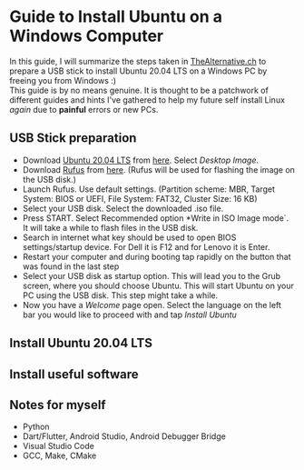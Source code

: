 # Guide to Install Ubuntu on a Windows Computer  


In this guide, I will summarize the steps taken in [TheAlternative.ch](https://thealternative.ch/guides/install.php) to prepare a USB stick to install Ubuntu 20.04 LTS on a Windows PC by freeing you from Windows :)  
This guide is by no means genuine. It is thought to be a patchwork of different guides and hints I've gathered to help my future self install Linux *again* due to __painful__ errors or new PCs.  

## USB Stick preparation  
- Download [Ubuntu 20.04 LTS](https://releases.ubuntu.com/20.04/ubuntu-20.04.4-desktop-amd64.iso) from [here](https://releases.ubuntu.com/20.04/). Select *Desktop Image*.  
- Download [Rufus](https://github.com/pbatard/rufus/releases/download/v3.19/rufus-3.19.exe) from [here](https://rufus.ie/en/). (Rufus will be used for flashing the image on the USB disk.)  
- Launch Rufus. Use default settings. (Partition scheme: MBR, Target System: BIOS or UEFI, File System: FAT32, Cluster Size: 16 KB)
- Select your USB disk. Select the downloaded .iso file.
- Press START. Select Recommended option *Write in ISO Image mode`. It will take a while to flash files in the USB disk.
- Search in internet what key should be used to open BIOS settings/startup device. For Dell it is F12 and for Lenovo it is Enter.
- Restart your computer and during booting tap rapidly on the button that was found in the last step
- Select your USB disk as startup option. This will lead you to the Grub screen, where you should choose Ubuntu. This will start Ubuntu on your PC using the USB disk. This step might take a while.
- Now you have a *Welcome* page open. Select the language on the left bar you would like to proceed with and tap *Install Ubuntu*


## Install Ubuntu 20.04 LTS

## Install useful software  

## Notes for myself  

- Python
- Dart/Flutter, Android Studio, Android Debugger Bridge
- Visual Studio Code  
- GCC, Make, CMake
